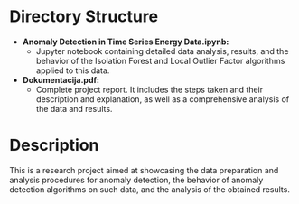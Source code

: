 # Directory Structure
- **Anomaly Detection in Time Series Energy Data.ipynb:**
  - Jupyter notebook containing detailed data analysis, results, and the behavior of the Isolation Forest and Local Outlier Factor algorithms applied to this data.
- **Dokumentacija.pdf:**
  - Complete project report. It includes the steps taken and their description and explanation, as well as a comprehensive analysis of the data and results.
  
    
# Description

This is a research project aimed at showcasing the data preparation and analysis procedures for anomaly detection, the behavior of anomaly detection algorithms on such data, and the analysis of the obtained results.

